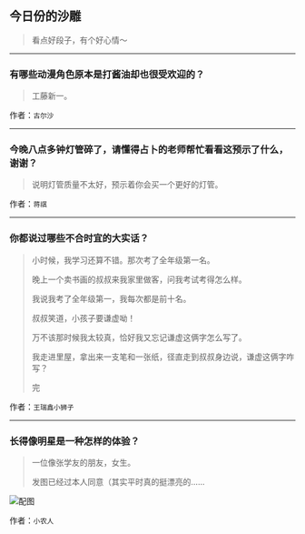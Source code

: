 ## 今日份的沙雕

> 看点好段子，有个好心情～


 
---

### 有哪些动漫角色原本是打酱油却也很受欢迎的？

> 工藤新一。


作者：`古尔沙`

---

### 今晚八点多钟灯管碎了，请懂得占卜的老师帮忙看看这预示了什么，谢谢？

> 说明灯管质量不太好，预示着你会买一个更好的灯管。


作者：`蒋祺`

---

### 你都说过哪些不合时宜的大实话？

> 小时候，我学习还算不错。那次考了全年级第一名。
> 
> 晚上一个卖书画的叔叔来我家里做客，问我考试考得怎么样。
> 
> 我说我考了全年级第一，我每次都是前十名。
> 
> 叔叔笑道，小孩子要谦虚呦！
> 
> 万不该那时候我太较真，恰好我又忘记谦虚这俩字怎么写了。
> 
> 我走进里屋，拿出来一支笔和一张纸，径直走到叔叔身边说，谦虚这俩字咋写？
> 
> 完


作者：`王瑞鑫小狮子`

---

### 长得像明星是一种怎样的体验？

> 一位像张学友的朋友，女生。
> 
> 发图已经过本人同意（其实平时真的挺漂亮的……



![配图](http://pic2.zhimg.com/70/6b8ee0859319c19a5d8756196828d6e5_b.jpg)


作者：`小农人`